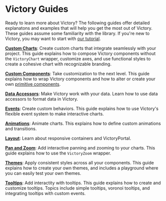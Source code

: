 # Victory Guides

Ready to learn more about Victory? The following guides offer detailed explanatons and examples that will help you get the most out of Victory. These guides assume some familiarity with the library. If you're new to Victory, you may want to start with [our tutorial].

**[Custom Charts]**:
Create custom charts that integrate seamlessly with your project. This guide explains how to compose Victory components without the `VictoryChart` wrapper, customize axes, and use functional styles to create a cohesive chart with recognizable branding. 

**[Custom Components]**: 
Take customization to the next level. This guide explains how to wrap Victory components and how to alter or create your own [primitive components].

**[Data Accessors]**:
Make Victory work with your data. Learn how to use data accessors to format data in Victory.

**[Events]**:
Create custom behaviors. This guide explains how to use Victory's flexible event system to make interactive charts.

**[Animations]**:
Animate charts. This explains how to define custom animations and transitions.

**[Layout]**:
Learn about responsive containers and VictoryPortal.

**[Pan and Zoom]**:
Add interactive panning and zooming to your charts. This guide explains how to use the `VictoryZoom` wrapper.

**[Themes]**:
Apply consistent styles across all your components. This guide explains how to create your own themes, and includes a playground where you can easily test your own themes.

**[Tooltips]**:
Add interactity with tooltips. This guide explains how to create and customize tooltips. Topics include simple tooltips, voronoi tooltips, and integrating tooltips with custom events.


[our tutorial]: https://formidable.com/open-source/victory/docs
[Custom Components]: https://formidable.com/open-source/victory/guides/custom-components
[primitive components]: https://formidable.com/open-source/victory/docs/primitive-components
[Data Accessors]: https://formidable.com/open-source/victory/guides/data-accessors
[Events]: https://formidable.com/open-source/victory/guides/events
[Animations]: https://formidable.com/open-source/victory/guides/animations
[Layout]: https://formidable.com/open-source/victory/guides/layout
[Custom Charts]: https://formidable.com/open-source/victory/guides/custom-charts
[Themes]: https://formidable.com/open-source/victory/guides/themes
[Tooltips]: https://formidable.com/open-source/victory/guides/tooltips
[Pan and Zoom]: https://formidable.com/open-source/victory/guides/pan-and-zoom

